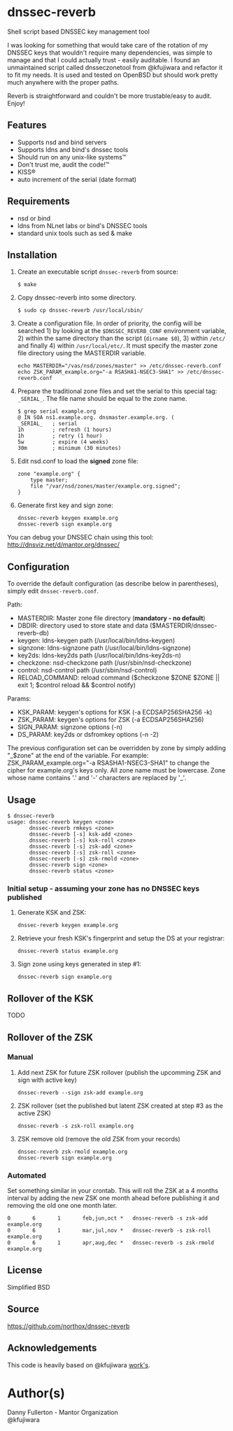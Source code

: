 # dnssec-reverb
Shell script based DNSSEC key management tool

I was looking for something that would take care of the rotation of my DNSSEC keys that wouldn't require many dependencies, was simple to manage and that I could actually trust - easily auditable. I found an unmaintained script called dnsseczonetool from @kfujiwara and refactor it to fit my needs. It is used and tested on OpenBSD but should work pretty much anywhere with the proper paths.

Reverb is straightforward and couldn't be more trustable/easy to audit. Enjoy!

## Features
* Supports nsd and bind servers
* Supports ldns and bind's dnssec tools
* Should run on any unix-like systems&trade;
* Don't trust me, audit the code!&trade;
* KISS&reg;
* auto increment of the serial (date format)

## Requirements
* nsd or bind
* ldns from NLnet labs or bind's DNSSEC tools
* standard unix tools such as sed & make

## Installation
1. Create an executable script `dnssec-reverb` from source:

    `$ make`

2. Copy dnssec-reverb into some directory.

    `$ sudo cp dnssec-reverb /usr/local/sbin/`

3. Create a configuration file. In order of priority, the config will be searched 1) by looking at the `$DNSSEC_REVERB_CONF` environment variable, 2) within the same directory than the script (`dirname $0`), 3) within `/etc/` and finally 4) within `/usr/local/etc/`. It must specify the master zone file directory using the MASTERDIR variable.

    ```
    echo MASTERDIR="/vas/nsd/zones/master" >> /etc/dnssec-reverb.conf
    echo ZSK_PARAM_example.org="-a RSASHA1-NSEC3-SHA1" >> /etc/dnssec-reverb.conf
    ```

4. Prepare the traditional zone files and set the serial to this special tag: `_SERIAL_`. The file name should be equal to the zone name.

    ```
    $ grep serial example.org
    @ IN SOA ns1.example.org. dnsmaster.example.org. (
    _SERIAL_   ; serial
    1h         ; refresh (1 hours)
    1h         ; retry (1 hour)
    5w         ; expire (4 weeks)
    30m        ; minimum (30 minutes)

    ```
    
5. Edit nsd.conf to load the **signed** zone file:

    ```
    zone "example.org" {
        type master;
        file "/var/nsd/zones/master/example.org.signed";
    }
    ```

6. Generate first key and sign zone:

    ```
    dnssec-reverb keygen example.org
    dnssec-reverb sign example.org
    ```
    
You can debug your DNSSEC chain using this tool: http://dnsviz.net/d/mantor.org/dnssec/

## Configuration
To override the default configuration (as describe below in parentheses), simply edit `dnssec-reverb.conf`.

Path:
* MASTERDIR: Master zone file directory (**mandatory - no default**)
* DBDIR: directory used to store state and data ($MASTERDIR/dnssec-reverb-db)
* keygen: ldns-keygen path (/usr/local/bin/ldns-keygen)
* signzone: ldns-signzone path (/usr/local/bin/ldns-signzone)
* key2ds: ldns-key2ds path (/usr/local/bin/ldns-key2ds-n)
* checkzone: nsd-checkzone path (/usr/sbin/nsd-checkzone)
* control: nsd-control path (/usr/sbin/nsd-control)
* RELOAD_COMMAND: reload command ($checkzone \$ZONE \$ZONE || exit 1; $control reload && $control notify)

Params:
* KSK_PARAM: keygen's options for KSK (-a ECDSAP256SHA256 -k)
* ZSK_PARAM: keygen's options for ZSK (-a ECDSAP256SHA256)
* SIGN_PARAM: signzone options (-n)
* DS_PARAM: key2ds or dsfromkey options (-n -2)

The previous configuration set can be overridden by zone by simply adding "\_$zone" at the end of the variable. For example: ZSK_PARAM_example.org="-a RSASHA1-NSEC3-SHA1" to change the cipher for example.org's keys only. All zone name must be lowercase. Zone whose name contains '.' and '-' characters are replaced by '_'.

## Usage
```
$ dnssec-reverb
usage: dnssec-reverb keygen <zone>
       dnssec-reverb rmkeys <zone>
       dnssec-reverb [-s] ksk-add <zone>
       dnssec-reverb [-s] ksk-roll <zone>
       dnssec-reverb [-s] zsk-add <zone>
       dnssec-reverb [-s] zsk-roll <zone>
       dnssec-reverb [-s] zsk-rmold <zone>
       dnssec-reverb sign <zone>
       dnssec-reverb status <zone>
```

### Initial setup - assuming your zone has no DNSSEC keys published
1. Generate KSK and ZSK:

    `dnssec-reverb keygen example.org`

2. Retrieve your fresh KSK's fingerprint and setup the DS at your registrar:

    `dnssec-reverb status example.org`  

3. Sign zone using keys generated in step #1:

    `dnssec-reverb sign example.org`

## Rollover of the KSK
TODO

## Rollover of the ZSK

### Manual
1. Add next ZSK for future ZSK rollover (publish the upcomming ZSK and sign with active key) 

    `dnssec-reverb --sign zsk-add example.org`

2. ZSK rollover (set the published but latent ZSK created at step #3 as the active ZSK) 

    `dnssec-reverb -s zsk-roll example.org`

3. ZSK remove old (remove the old ZSK from your records)

    `dnssec-reverb zsk-rmold example.org`  
    `dnssec-reverb sign example.org`

### Automated
Set something similar in your crontab. This will roll the ZSK at a 4 months interval by adding the new ZSK one month ahead before publishing it and removing the old one one month later.
```
0       6       1       feb,jun,oct *   dnssec-reverb -s zsk-add example.org
0       6       1       mar,jul,nov *   dnssec-reverb -s zsk-roll example.org
0       6       1       apr,aug,dec *   dnssec-reverb -s zsk-rmold example.org
```

## License
Simplified BSD

## Source
https://github.com/northox/dnssec-reverb

## Acknowledgements
This code is heavily based on @kfujiwara [work's](https://github.com/kfujiwara/dnsseczonetool).

# Author(s)
Danny Fullerton - Mantor Organization  
@kfujiwara
